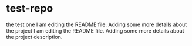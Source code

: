 # test-repo
the test one
I am editing the README file. Adding some more details about the project
I am editing the README file. Adding some more details about the project description.

